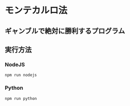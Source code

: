 # モンテカルロ法
## ギャンブルで絶対に勝利するプログラム
## 実行方法
### NodeJS
```
npm run nodejs
```
### Python
```
npm run python
```
